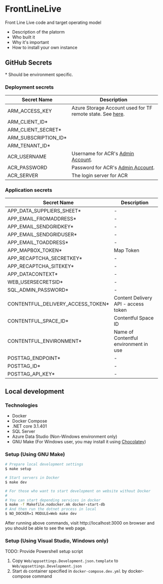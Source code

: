 # FrontLineLive

Front Line Live code and target operating model

- Description of the platorm
- Who built it
- Why it's important
- How to install your own instance

## GitHub Secrets

\* Should be environment specific.

### Deployment secrets

|Secret Name|Description|
|---|---|
|ARM_ACCESS_KEY|Azure Storage Account used for TF remote state. See [here](https://docs.microsoft.com/en-us/azure/storage/common/storage-account-keys-manage).|
|ARM_CLIENT_ID*||
|ARM_CLIENT_SECRET*||
|ARM_SUBSCRIPTION_ID*||
|ARM_TENANT_ID*||
|ACR_USERNAME|Username for ACR's [Admin Account](https://docs.microsoft.com/en-us/azure/container-registry/container-registry-authentication#admin-account).|
|ACR_PASSWORD|Password for ACR's [Admin Account](https://docs.microsoft.com/en-us/azure/container-registry/container-registry-authentication#admin-account).|
|ACR_SERVER|The login server for ACR|

### Application secrets

|Secret Name|Description|
|---|---|
|APP_DATA_SUPPLIERS_SHEET*|-|
|APP_EMAIL_FROMADDRESS*|-|
|APP_EMAIL_SENDGRIDKEY*|-|
|APP_EMAIL_SENDGRIDUSER*|-|
|APP_EMAIL_TOADDRESS*|-|
|APP_MAPBOX_TOKEN*|Map Token|
|APP_RECAPTCHA_SECRETKEY*|-|
|APP_RECAPTCHA_SITEKEY*|-|
|APP_DATACONTEXT*|-|
|WEB_USERSECRETSID*|-|
|SQL_ADMIN_PASSWORD*|-|
|CONTENTFUL_DELIVERY_ACCESS_TOKEN*|Content Delivery API - access token|
|CONTENTFUL_SPACE_ID*|Contentful Space ID|
|CONTENTFUL_ENVIRONMENT*|Name of Contentful environment in use|
|POSTTAG_ENDPOINT*|-|
|POSTTAG_ID*|-|
|POSTTAG_API_KEY*|-|

## Local development

### Technologies
- Docker
- Docker Compose
- .NET core 3.1.401
- SQL Server
- Azure Data Studio (Non-Windows environment only)
- GNU Make (For Windows user, you may install it using [Chocolatey](https://chocolatey.org/packages/make))

### Setup (Using GNU Make)
```sh
# Prepare local development settings
$ make setup

# Start servers in Docker
$ make dev

# For those who want to start development on website without Docker
#
# You can start depending services in docker
$ make -f Makefile.nodocker.mk docker-start-db
# And then run the dotnet process in local
$ NO_DOCKER=1 MODULE=Web make dev
```
After running above commands, visit http://localhost:3000 on browser and you should be able to see the web page.

### Setup (Using Visual Studio, Windows only)
TODO: Provide Powershell setup script
1. Copy `Web/appsettings.Development.json.template` to `Web/appsettings.Development.json`
2. Start `db` container specified in `docker-compose.dev.yml` by docker-compose command
